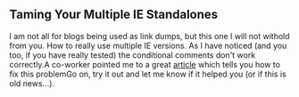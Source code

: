 <article><h2>Taming Your Multiple IE Standalones</h2>I am not all for blogs being used as link dumps, but this one I will not withold from you. How to really use multiple IE versions. As I have noticed (and you too, if you have really tested) the conditional comments don't work correctly.A co-worker pointed me to a great <a title="position is everything, taming ie" href="http://www.positioniseverything.net/articles/multiIE.html">article</a> which tells you how to fix this problemGo on, try it out and let me know if it helped you (or if this is old news...).</article>